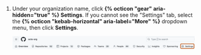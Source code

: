 1. Under your organization name, click **{% octicon "gear" aria-hidden="true" %} Settings**. If you cannot see the "Settings" tab, select the **{% octicon "kebab-horizontal" aria-label="More" %}** dropdown menu, then click **Settings**.

   ![Screenshot of the tabs in an organization's profile. The "Settings" tab is outlined in dark orange.](/assets/images/help/discussions/org-settings-global-nav-update.png)
